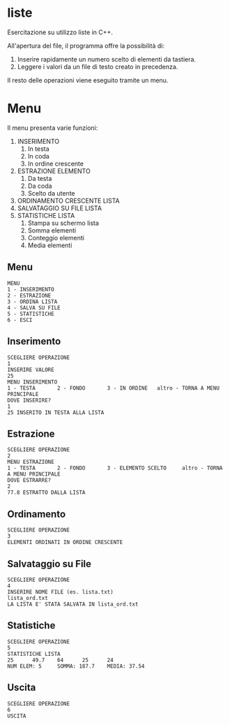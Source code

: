 # liste

Esercitazione su utilizzo liste in C++.

All'apertura del file, il programma offre la possibilità di:
<ol>
    <li> Inserire rapidamente un numero scelto di elementi da tastiera.</li>
    <li> Leggere i valori da un file di testo creato in precedenza.</li>
</ol>

Il resto delle operazioni viene eseguito tramite un menu.

# Menu

Il menu presenta varie funzioni:

 <ol>
    <li> INSERIMENTO
    <ol>
      <li>In testa</li>
      <li>In coda</li>
        <li>In ordine crescente</li>
    </ol>
  </li>
      <li> ESTRAZIONE ELEMENTO
    <ol>
      <li>Da testa</li>
      <li>Da coda</li>
        <li>Scelto da utente</li>
    </ol>
  </li>
  <li>ORDINAMENTO CRESCENTE LISTA</li>
    <li>SALVATAGGIO SU FILE LISTA</li>
      <li> STATISTICHE LISTA
    <ol>
      <li>Stampa su schermo lista</li>
      <li>Somma elementi</li>
        <li>Conteggio elementi</li>
        <li>Media elementi</li>
    </ol>
  </li>
</ol> 

## Menu

```
MENU
1 - INSERIMENTO
2 - ESTRAZIONE
3 - ORDINA LISTA
4 - SALVA SU FILE
5 - STATISTICHE
6 - ESCI
```
## Inserimento

```
SCEGLIERE OPERAZIONE
1
INSERIRE VALORE
25
MENU INSERIMENTO
1 - TESTA       2 - FONDO       3 - IN ORDINE   altro - TORNA A MENU PRINCIPALE
DOVE INSERIRE?
1
25 INSERITO IN TESTA ALLA LISTA
```
## Estrazione

```
SCEGLIERE OPERAZIONE
2
MENU ESTRAZIONE
1 - TESTA       2 - FONDO       3 - ELEMENTO SCELTO     altro - TORNA A MENU PRINCIPALE
DOVE ESTRARRE?
2
77.8 ESTRATTO DALLA LISTA
```
## Ordinamento

```
SCEGLIERE OPERAZIONE
3
ELEMENTI ORDINATI IN ORDINE CRESCENTE
```
## Salvataggio su File

```
SCEGLIERE OPERAZIONE
4
INSERIRE NOME FILE (es. lista.txt)
lista_ord.txt
LA LISTA E' STATA SALVATA IN lista_ord.txt
```
## Statistiche

```
SCEGLIERE OPERAZIONE
5
STATISTICHE LISTA
25      49.7    64      25      24
NUM ELEM: 5     SOMMA: 187.7    MEDIA: 37.54
```
## Uscita

```
SCEGLIERE OPERAZIONE
6
USCITA
```
